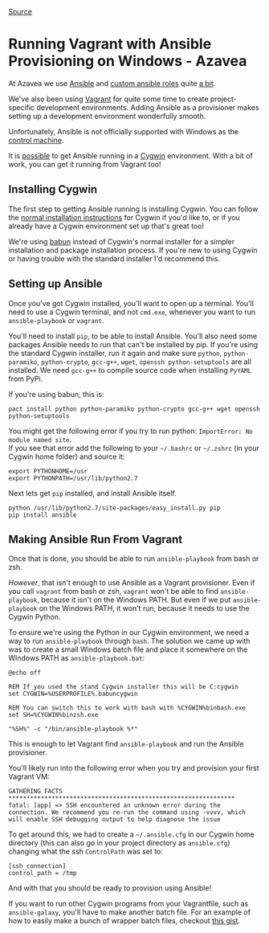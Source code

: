 
[Source](https://www.azavea.com/blog/2014/10/30/running-vagrant-with-ansible-provisioning-on-windows/ "Permalink to Running Vagrant with Ansible Provisioning on Windows - Azavea")

# Running Vagrant with Ansible Provisioning on Windows - Azavea

At Azavea we use [Ansible][1] and [custom ansible roles][2] quite [a bit][3].

We've also been using [Vagrant][4] for quite some time to create project-specific development environments.  Adding Ansible as a provisioner makes setting up a development environment wonderfully smooth.

Unfortunately, Ansible is not officially supported with Windows as the [control machine][5].

It is [possible][6] to get Ansible running in a [Cygwin][7] environment.  With a bit of work, you can get it running from Vagrant too!

## Installing Cygwin

The first step to getting Ansible running is installing Cygwin.  You can follow the [normal installation instructions][8] for Cygwin if you'd like to, or if you already have a Cygwin environment set up that's great too!

We're using [babun][9] instead of Cygwin's normal installer for a simpler installation and package installation process.  If you're new to using Cygwin or having trouble with the standard installer I'd recommend this.

## Setting up Ansible

Once you've got Cygwin installed, you'll want to open up a terminal. You'll need to use a Cygwin terminal, and not `cmd.exe`, whenever you want to run `ansible-playbook` or `vagrant`.

You'll need to install `pip`, to be able to install Ansible. You'll also need some packages Ansible needs to run that can't be installed by pip. If you're using the standard Cygwin installer, run it again and make sure `python`, `python-paramiko`, `python-crypto`, `gcc-g++`, `wget`, `openssh python-setuptools` are all installed. We need `gcc-g++` to compile source code when installing `PyYAML` from PyPi.

If you're using babun, this is:
    
    
    pact install python python-paramiko python-crypto gcc-g++ wget openssh python-setuptools
    

You might get the following error if you try to run python: `ImportError: No module named site`.  
If you see that error add the following to your `~/.bashrc` or `~/.zshrc` (in your Cygwin home folder) and source it:
    
    
    export PYTHONHOME=/usr
    export PYTHONPATH=/usr/lib/python2.7
    

Next lets get `pip` installed, and install Ansible itself.
    
    
    python /usr/lib/python2.7/site-packages/easy_install.py pip
    pip install ansible
    

## Making Ansible Run From Vagrant

Once that is done, you should be able to run `ansible-playbook` from bash or zsh.

_However_, that isn't enough to use Ansible as a Vagrant provisioner. Even if you call `vagrant` from bash or zsh, `vagrant` won't be able to find `ansible-playbook`, because it isn't on the Windows PATH. But even if we put `ansible-playbook` on the Windows PATH, it won't run, because it needs to use the Cygwin Python.

To ensure we're using the Python in our Cygwin environment, we need a way to run `ansible-playbook` through `bash`. The solution we came up with was to create a small Windows batch file and place it somewhere on the Windows PATH as `ansible-playbook.bat`:
    
    
    @echo off
    
    REM If you used the stand Cygwin installer this will be C:cygwin
    set CYGWIN=%USERPROFILE%.babuncygwin
    
    REM You can switch this to work with bash with %CYGWIN%binbash.exe
    set SH=%CYGWIN%binzsh.exe
    
    "%SH%" -c "/bin/ansible-playbook %*"
    

This is enough to let Vagrant find `ansible-playbook` and run the Ansible provisioner.

You'll likely run into the following error when you try and provision your first Vagrant VM:
    
    
    GATHERING FACTS ***************************************************************
    fatal: [app] => SSH encountered an unknown error during the connection. We recommend you re-run the command using -vvvv, which will enable SSH debugging output to help diagnose the issue
    

To get around this, we had to create a `~/.ansible.cfg` in our Cygwin home directory (this can also go in your project directory as `ansible.cfg`) changing what the ssh `ControlPath` was set to:
    
    
    [ssh_connection]
    control_path = /tmp
    

And with that you should be ready to provision using Ansible!

If you want to run other Cygwin programs from your Vagrantfile, such as `ansible-galaxy`, you'll have to make another batch file. For an example of how to easily make a bunch of wrapper batch files, checkout [this gist][10].

[1]: https://github.com/ansible/ansible
[2]: http://www.azavea.com/blogs/labs/2014/10/creating-ansible-roles-from-scratch-part-1/
[3]: https://github.com/search?p=2&q=user%3Aazavea+ansible-&ref=searchresults&type=Repositories&utf8=%E2%9C%93
[4]: https://www.vagrantup.com/
[5]: http://docs.ansible.com/intro_installation.html#control-machine-requirements
[6]: https://servercheck.in/blog/running-ansible-within-windows
[7]: https://cygwin.com/
[8]: https://cygwin.com/install.html
[9]: http://babun.github.io/
[10]: https://gist.github.com/maurizi/325387aee9ea94fbf903

  